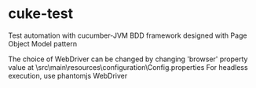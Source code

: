 # cuke-test
Test automation with cucumber-JVM BDD framework designed with Page Object Model pattern

The choice of WebDriver can be changed by changing 'browser' property value at \src\main\resources\configuration\Config.properties
For headless execution, use phantomjs WebDriver
